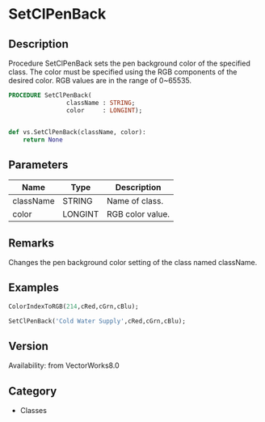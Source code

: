 # SetClPenBack

## Description
Procedure SetClPenBack sets the pen background color of the specified class. The color must be specified using the RGB components of the desired color. RGB values are in the range of 0~65535.

```pascal
PROCEDURE SetClPenBack(
				className : STRING;
				color     : LONGINT);
```

```python

def vs.SetClPenBack(className, color):
    return None
```

## Parameters
|Name|Type|Description|
|---|---|---|
|className|STRING|Name of class.|
|color|LONGINT|RGB color value.|

## Remarks
Changes the pen background color setting of the class named className.

## Examples
```pascal
ColorIndexToRGB(214,cRed,cGrn,cBlu);

SetClPenBack('Cold Water Supply',cRed,cGrn,cBlu);
```

## Version
Availability: from VectorWorks8.0
## Category
* Classes

